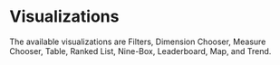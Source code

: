 # Visualizations

The available visualizations are Filters, Dimension Chooser, Measure Chooser, Table, Ranked List, Nine-Box, Leaderboard, Map, and Trend. 

